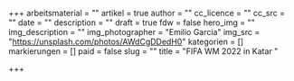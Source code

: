 +++
arbeitsmaterial = ""
artikel = true
author = ""
cc_licence = ""
cc_src = ""
date = ""
description = ""
draft = true
fdw = false
hero_img = ""
img_description = ""
img_photographer = "Emilio Garcia"
img_src = "https://unsplash.com/photos/AWdCgDDedH0"
kategorien = []
markierungen = []
paid = false
slug = ""
title = "FIFA WM 2022 in Katar "

+++
